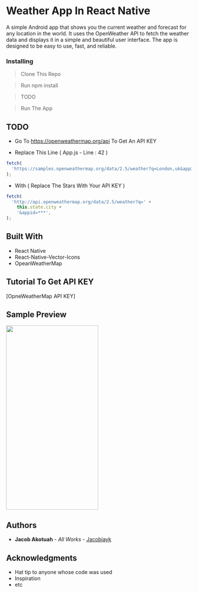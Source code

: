 # Weather App In React Native

A simple Android app that shows you the current weather and forecast for any location in the world. It uses the OpenWeather API to fetch the weather data and displays it in a simple and beautiful user interface. The app is designed to be easy to use, fast, and reliable.

### Installing

> Clone This Repo

> Run npm install

> TODO

> Run The App

## TODO

- Go To https://openweathermap.org/api To Get An API KEY

- Replace This Line ( App.js - Line : 42 )

```javascript
fetch(
  'https://samples.openweathermap.org/data/2.5/weather?q=London,uk&appid=***********************',
);
```

- With ( Replace The Stars With Your API KEY )

```javascript
fetch(
  'http://api.openweathermap.org/data/2.5/weather?q=' +
    this.state.city +
    '&appid=***',
);
```

## Built With

- React Native
- React-Native-Vector-Icons
- OpeanWeatherMap

## Tutorial To Get API KEY

[OpneWeatherMap API KEY]

## Sample Preview

<img src="https://github.com/Jacobjayk/Weather-App/assets/98883398/e4c02439-5ec7-40cc-adcb-d27e71989ebc" width="250" height="500">

## Authors

- **Jacob Akotuah** - _All Works_ - [Jacobjayk](https://github.com/Jacobjayk)

## Acknowledgments

- Hat tip to anyone whose code was used
- Inspiration
- etc
